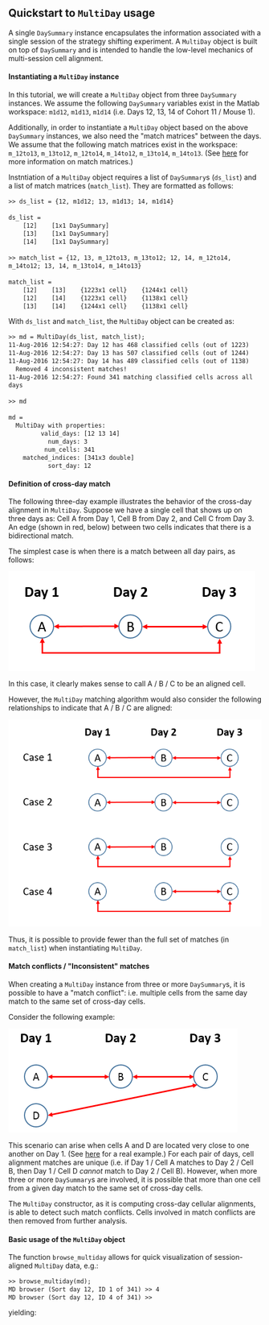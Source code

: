 ## Quickstart to `MultiDay` usage

A single `DaySummary` instance encapsulates the information associated with a single session of the strategy shifting experiment. A `MultiDay` object is built on top of `DaySummary` and is intended to handle the low-level mechanics of multi-session cell alignment.

#### Instantiating a `MultiDay` instance

In this tutorial, we will create a `MultiDay` object from three `DaySummary` instances. We assume the following `DaySummary` variables exist in the Matlab workspace: `m1d12`, `m1d13`, `m1d14` (i.e. Days 12, 13, 14 of Cohort 11 / Mouse 1).

Additionally, in order to instantiate a `MultiDay` object based on the above `DaySummary` instances, we also need the "match matrices" between the days. We assume that the following match matrices exist in the workspace: `m_12to13`, `m_13to12`, `m_12to14`, `m_14to12`, `m_13to14`, `m_14to13`. (See [here](alignment.md) for more information on match matrices.)

Instntiation of a `MultiDay` object requires a list of `DaySummary`s (`ds_list`) and a list of match matrices (`match_list`). They are formatted as follows:
```
>> ds_list = {12, m1d12; 13, m1d13; 14, m1d14}

ds_list = 
    [12]    [1x1 DaySummary]
    [13]    [1x1 DaySummary]
    [14]    [1x1 DaySummary]

>> match_list = {12, 13, m_12to13, m_13to12; 12, 14, m_12to14, m_14to12; 13, 14, m_13to14, m_14to13}

match_list = 
    [12]    [13]    {1223x1 cell}    {1244x1 cell}
    [12]    [14]    {1223x1 cell}    {1138x1 cell}
    [13]    [14]    {1244x1 cell}    {1138x1 cell}
```

With `ds_list` and `match_list`, the `MultiDay` object can be created as:
```
>> md = MultiDay(ds_list, match_list);
11-Aug-2016 12:54:27: Day 12 has 468 classified cells (out of 1223)
11-Aug-2016 12:54:27: Day 13 has 507 classified cells (out of 1244)
11-Aug-2016 12:54:27: Day 14 has 489 classified cells (out of 1138)
  Removed 4 inconsistent matches!
11-Aug-2016 12:54:27: Found 341 matching classified cells across all days

>> md

md = 
  MultiDay with properties:
         valid_days: [12 13 14]
           num_days: 3
          num_cells: 341
    matched_indices: [341x3 double]
           sort_day: 12
```

#### Definition of cross-day match

The following three-day example illustrates the behavior of the cross-day alignment in `MultiDay`. Suppose we have a single cell that shows up on three days as: Cell A from Day 1, Cell B from Day 2, and Cell C from Day 3. An edge (shown in red, below) between two cells indicates that there is a bidirectional match.

The simplest case is when there is a match between all day pairs, as follows:

![Full match](md_simple-case.png)

In this case, it clearly makes sense to call A / B / C to be an aligned cell.

However, the `MultiDay` matching algorithm would also consider the following relationships to indicate that A / B / C are aligned: 

![All match cases](md_all-cases.png)

Thus, it is possible to provide fewer than the full set of matches (in `match_list`) when instantiating `MultiDay`.

#### Match conflicts / "Inconsistent" matches

When creating a `MultiDay` instance from three or more `DaySummary`s, it is possible to have a "match conflict": i.e. multiple cells from the same day match to the same set of cross-day cells.

Consider the following example:

![Match conflict](md_match-conflict.PNG)

This scenario can arise when cells A and D are located very close to one another on Day 1. (See [here](https://github.com/schnitzer-lab/analysis/pull/142) for a real example.) For each pair of days, cell alignment matches are unique (i.e. if Day 1 / Cell A matches to Day 2 / Cell B, then Day 1 / Cell D _cannot_ match to Day 2 / Cell B). However, when more three or more `DaySummary`s are involved, it is possible that more than one cell from a given day match to the same set of cross-day cells.

The `MultiDay` constructor, as it is computing cross-day cellular alignments, is able to detect such match conflicts. Cells involved in match conflicts are then removed from further analysis.

#### Basic usage of the `MultiDay` object

The function `browse_multiday` allows for quick visualization of session-aligned `MultiDay` data, e.g.:
```
>> browse_multiday(md);
MD browser (Sort day 12, ID 1 of 341) >> 4
MD browser (Sort day 12, ID 4 of 341) >> 
```
yielding:
